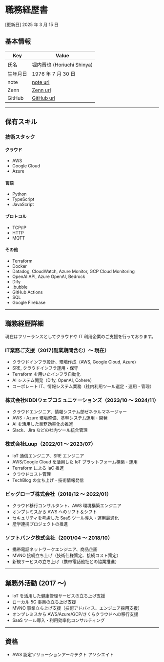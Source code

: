 # 職務経歴書

[更新日] 2025 年 3 月 15 日

## 基本情報

| Key      | Value                                   |
| -------- | --------------------------------------- |
| 氏名     | 堀内晋也 (Horiuchi Shinya)              |
| 生年月日 | 1976 年 7 月 30 日                           |
| note     | [note url](https://note.com/chiwamaru)     |
| Zenn     | [Zenn url](https://zenn.dev/chiwamaru)     |
| GitHub   | [GitHub url](https://github.com/chiwamaru) |

---

## 保有スキル

### 技術スタック

#### クラウド

- AWS
- Google Cloud
- Azure

#### 言語

- Python
- TypeScript
- JavaScript

#### プロトコル

- TCP/IP
- HTTP
- MQTT

#### その他

- Terraform
- Docker
- Datadog, CloudWatch, Azure Monitor, GCP Cloud Monitoring
- OpenAI API, Azure OpenAI, Bedrock
- Dify
- .bubble
- GitHub Actions
- SQL
- Google Firebase

---

## 職務経歴詳細

現在はフリーランスとしてクラウドや IT 利用企業のご支援を行っております。

### IT業務ご支援（2017(副業期間含む）〜 現在）

- クラウドインフラ設計、環境作成（AWS, Google Cloud, Azure)
- SRE, クラウドインフラ運用・保守
- Terraform を用いたインフラ自動化
- AI システム開発（Dify, OpenAI, Cohere）
- コーポレート IT、情報システム業務（社内利用ツール選定・運用・管理）

### 株式会社KDDIウェブコミュニケーションズ（2023/10 〜 2024/11）

- クラウドエンジニア、情報システム部ゼネラルマネージャー
- AWS・Azure 環境整備、基幹システム運用・開発
- AI を活用した業務効率化の推進
- Slack、Jira などの社内ツール統合管理

### 株式会社Luup（2022/01 〜 2023/07）

- IoT 通信エンジニア、SRE エンジニア
- AWS/Google Cloud を活用した IoT プラットフォーム構築・運用
- Terraform による IaC 推進
- クラウドコスト管理
- TechBlog の立ち上げ・技術情報発信

### ビッグローブ株式会社（2018/12 〜 2022/01）

- クラウド移行コンサルタント、AWS 環境構築エンジニア
- オンプレミスから AWS へのリフト＆シフト
- セキュリティを考慮した SaaS ツール導入・運用最適化
- 産学連携プロジェクトの推進

### ソフトバンク株式会社（2001/04 〜 2018/10）

- 携帯電話ネットワークエンジニア、商品企画
- MVNO 接続立ち上げ（技術仕様策定、接続コスト策定）
- 新規サービスの立ち上げ（携帯電話他社との協業推進）

---

## 業務外活動 (2017 ～)

- IoT を活用した健康管理サービスの立ち上げ支援
- ローカル 5G 事業の立ち上げ支援
- MVNO 事業立ち上げ支援（技術アドバイス、エンジニア採用支援）
- オンプレミスから AWS/Azure/GCP/さくらクラウドへの移行支援
- SaaS ツール導入・利用効率化コンサルティング

---

## 資格

- AWS 認定ソリューションアーキテクト アソシエイト
